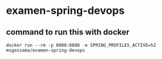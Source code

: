 # examen-spring-devops

## command to run this with docker
```docker run --rm -p 8000:8080 -e SPRING_PROFILES_ACTIVE=h2 msgassama/examen-spring-devops```